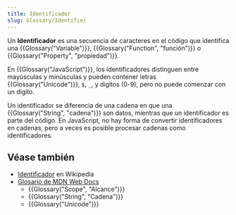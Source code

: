 ```yaml
---
title: Identificador
slug: Glossary/Identifier
---
```


Un **Identificador** es una secuencia de caracteres en el código que identifica una {{Glossary("Variable")}}, {{Glossary("Function", "función")}} o {{Glossary("Property", "propiedad")}}.

En {{Glossary("JavaScript")}}, los identificadores distinguen entre mayúsculas y minúsculas y pueden contener letras {{Glossary("Unicode")}}, `$`, `_`, y dígitos (0-9), pero no puede comenzar con un dígito.

Un identificador se diferencia de una cadena en que una {{Glossary("String", "cadena")}} son datos, mientras que un identificador es parte del código. En JavaScript, no hay forma de convertir identificadores en cadenas, pero a veces es posible procesar cadenas como identificadores.

## Véase también

- [Identificador](https://es.wikipedia.org/wiki/Identificador#Identificadores_en_lenguajes_informáticos) en Wikipedia
- [Glosario de MDN Web Docs](/es/docs/Glossary)
  - {{Glossary("Scope", "Alcance")}}
  - {{Glossary("String", "Cadena")}}
  - {{Glossary("Unicode")}}
